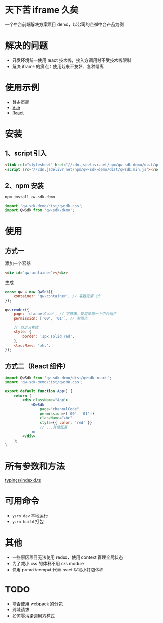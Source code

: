 # 天下苦 iframe 久矣

一个中台前端解决方案项目 demo，以公司的企微中台产品为例

# 解决的问题

-   开发环境统一使用 react 技术栈，接入方调用时不受技术栈限制
-   解决 iframe 的痛点：使用起来不友好、各种隔离

# 使用示例

-   [静态页面](https://codesandbox.io/s/qw-sdk-demo-static-shc61?file=/index.html)
-   [Vue](https://codesandbox.io/s/qw-sdk-demo-vue-hxqhe?file=/src/App.vue)
-   [React](https://codesandbox.io/s/qw-sdk-demo-react-fk63m?file=/src/App.js)

# 安装

## 1、script 引入

```html
<link rel="stylesheet" href="//cdn.jsdelivr.net/npm/qw-sdk-demo/dist/qwsdk.css" />
<script src="//cdn.jsdelivr.net/npm/qw-sdk-demo/dist/qwsdk.min.js"></script>
```

## 2、npm 安装

```sh
npm install qw-sdk-demo
```

```js
import 'qw-sdk-demo/dist/qwsdk.css';
import QwSdk from 'qw-sdk-demo';
```

# 使用

## 方式一

添加一个容器

```html
<div id="qw-container"></div>
```

生成

```javascript
const qw = new QwSdk({
    container: 'qw-container', // 容器元素 id
});

qw.render({
    page: 'channelCode', // 字符串，要渲染哪一个中台组件
    permission: ['00', '01'], // 权限点

    // 自定义样式
    style: {
        border: '1px solid red',
    },
    className: 'abc',
});
```

## 方式二（React 组件）

```jsx
import QwSdk from 'qw-sdk-demo/dist/qwsdk-react';
import 'qw-sdk-demo/dist/qwsdk.css';

export default function App() {
    return (
        <div className="App">
            <QwSdk
                page="channelCode"
                permission={['00', '01']}
                className="abc"
                style={{ color: 'red' }}
                // ...其他配置
            />
        </div>
    );
}
```

# 所有参数和方法

[typings/index.d.ts](https://github.com/qxtang/qw-sdk-demo/blob/master/typings/index.d.ts)

# 可用命令

-   `yarn dev` 本地运行
-   `yarn build` 打包

# 其他

-   一些原因项目无法使用 redux，使用 context 管理全局状态
-   为了减小 css 的体积不用 css module
-   使用 preact/compat 代替 react 以减小打包体积

# TODO

-   能否使用 webpack 的分包
-   跨域请求
-   如何零污染调用方样式

